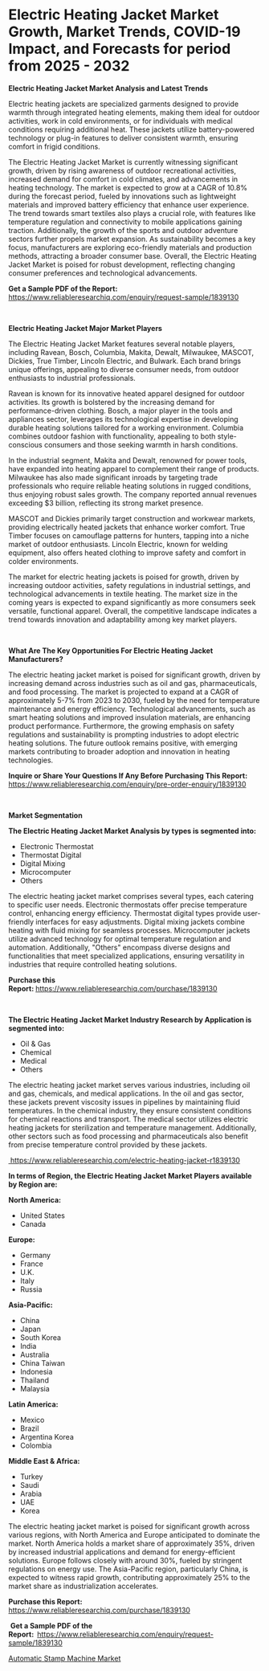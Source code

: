 <p><h1>Electric Heating Jacket Market Growth, Market Trends, COVID-19 Impact, and Forecasts for period from 2025 - 2032</h1></p><p><strong>Electric Heating Jacket Market Analysis and Latest Trends</strong></p>
<p><p>Electric heating jackets are specialized garments designed to provide warmth through integrated heating elements, making them ideal for outdoor activities, work in cold environments, or for individuals with medical conditions requiring additional heat. These jackets utilize battery-powered technology or plug-in features to deliver consistent warmth, ensuring comfort in frigid conditions.</p><p>The Electric Heating Jacket Market is currently witnessing significant growth, driven by rising awareness of outdoor recreational activities, increased demand for comfort in cold climates, and advancements in heating technology. The market is expected to grow at a CAGR of 10.8% during the forecast period, fueled by innovations such as lightweight materials and improved battery efficiency that enhance user experience. The trend towards smart textiles also plays a crucial role, with features like temperature regulation and connectivity to mobile applications gaining traction. Additionally, the growth of the sports and outdoor adventure sectors further propels market expansion. As sustainability becomes a key focus, manufacturers are exploring eco-friendly materials and production methods, attracting a broader consumer base. Overall, the Electric Heating Jacket Market is poised for robust development, reflecting changing consumer preferences and technological advancements.</p></p>
<p><strong>Get a Sample PDF of the Report:&nbsp;</strong> <a href="https://www.reliableresearchiq.com/enquiry/request-sample/1839130?utm_campaign=1870&utm_medium=2&utm_source=Github&utm_content=ia&utm_term=19022025&utm_id=electric-heating-jacket">https://www.reliableresearchiq.com/enquiry/request-sample/1839130</a></p>
<p>&nbsp;</p>
<p><strong>Electric Heating Jacket Major Market Players</strong></p>
<p><p>The Electric Heating Jacket Market features several notable players, including Ravean, Bosch, Columbia, Makita, Dewalt, Milwaukee, MASCOT, Dickies, True Timber, Lincoln Electric, and Bulwark. Each brand brings unique offerings, appealing to diverse consumer needs, from outdoor enthusiasts to industrial professionals.</p><p>Ravean is known for its innovative heated apparel designed for outdoor activities. Its growth is bolstered by the increasing demand for performance-driven clothing. Bosch, a major player in the tools and appliances sector, leverages its technological expertise in developing durable heating solutions tailored for a working environment. Columbia combines outdoor fashion with functionality, appealing to both style-conscious consumers and those seeking warmth in harsh conditions.</p><p>In the industrial segment, Makita and Dewalt, renowned for power tools, have expanded into heating apparel to complement their range of products. Milwaukee has also made significant inroads by targeting trade professionals who require reliable heating solutions in rugged conditions, thus enjoying robust sales growth. The company reported annual revenues exceeding $3 billion, reflecting its strong market presence.</p><p>MASCOT and Dickies primarily target construction and workwear markets, providing electrically heated jackets that enhance worker comfort. True Timber focuses on camouflage patterns for hunters, tapping into a niche market of outdoor enthusiasts. Lincoln Electric, known for welding equipment, also offers heated clothing to improve safety and comfort in colder environments.</p><p>The market for electric heating jackets is poised for growth, driven by increasing outdoor activities, safety regulations in industrial settings, and technological advancements in textile heating. The market size in the coming years is expected to expand significantly as more consumers seek versatile, functional apparel. Overall, the competitive landscape indicates a trend towards innovation and adaptability among key market players.</p></p>
<p>&nbsp;</p>
<p><strong>What Are The Key Opportunities For Electric Heating Jacket Manufacturers?</strong></p>
<p><p>The electric heating jacket market is poised for significant growth, driven by increasing demand across industries such as oil and gas, pharmaceuticals, and food processing. The market is projected to expand at a CAGR of approximately 5-7% from 2023 to 2030, fueled by the need for temperature maintenance and energy efficiency. Technological advancements, such as smart heating solutions and improved insulation materials, are enhancing product performance. Furthermore, the growing emphasis on safety regulations and sustainability is prompting industries to adopt electric heating solutions. The future outlook remains positive, with emerging markets contributing to broader adoption and innovation in heating technologies.</p></p>
<p><strong>Inquire or Share Your Questions If Any Before Purchasing This Report:</strong> <a href="https://www.reliableresearchiq.com/enquiry/pre-order-enquiry/1839130?utm_campaign=1870&utm_medium=2&utm_source=Github&utm_content=ia&utm_term=19022025&utm_id=electric-heating-jacket">https://www.reliableresearchiq.com/enquiry/pre-order-enquiry/1839130</a></p>
<p>&nbsp;</p>
<p><strong>Market Segmentation</strong></p>
<p><strong>The Electric Heating Jacket Market Analysis by types is segmented into:</strong></p>
<p><ul><li>Electronic Thermostat</li><li>Thermostat Digital</li><li>Digital Mixing</li><li>Microcomputer</li><li>Others</li></ul></p>
<p><p>The electric heating jacket market comprises several types, each catering to specific user needs. Electronic thermostats offer precise temperature control, enhancing energy efficiency. Thermostat digital types provide user-friendly interfaces for easy adjustments. Digital mixing jackets combine heating with fluid mixing for seamless processes. Microcomputer jackets utilize advanced technology for optimal temperature regulation and automation. Additionally, "Others" encompass diverse designs and functionalities that meet specialized applications, ensuring versatility in industries that require controlled heating solutions.</p></p>
<p><strong>Purchase this Report:&nbsp;</strong><a href="https://www.reliableresearchiq.com/purchase/1839130?utm_campaign=1870&utm_medium=2&utm_source=Github&utm_content=ia&utm_term=19022025&utm_id=electric-heating-jacket">https://www.reliableresearchiq.com/purchase/1839130</a></p>
<p>&nbsp;</p>
<p><strong>The Electric Heating Jacket Market Industry Research by Application is segmented into:</strong></p>
<p><ul><li>Oil & Gas</li><li>Chemical</li><li>Medical</li><li>Others</li></ul></p>
<p><p>The electric heating jacket market serves various industries, including oil and gas, chemicals, and medical applications. In the oil and gas sector, these jackets prevent viscosity issues in pipelines by maintaining fluid temperatures. In the chemical industry, they ensure consistent conditions for chemical reactions and transport. The medical sector utilizes electric heating jackets for sterilization and temperature management. Additionally, other sectors such as food processing and pharmaceuticals also benefit from precise temperature control provided by these jackets.</p></p>
<p><a href="https://www.reliableresearchiq.com/electric-heating-jacket-r1839130?utm_campaign=1870&utm_medium=2&utm_source=Github&utm_content=ia&utm_term=19022025&utm_id=electric-heating-jacket">&nbsp;https://www.reliableresearchiq.com/electric-heating-jacket-r1839130</a></p>
<p><strong>In terms of Region, the Electric Heating Jacket Market Players available by Region are:</strong></p>
<p>
    <p> <strong> North America: </strong>
        <ul>
            <li>United States</li>
            <li>Canada</li>
        </ul>
        </p> 
    <p> <strong> Europe: </strong>
        <ul>
            <li>Germany</li>
            <li>France</li>
            <li>U.K.</li>
            <li>Italy</li>
            <li>Russia</li>
        </ul>
        </p> 
    <p> <strong> Asia-Pacific: </strong>
        <ul>
            <li>China</li>
            <li>Japan</li>
            <li>South Korea</li>
            <li>India</li>
            <li>Australia</li>
            <li>China Taiwan</li>
            <li>Indonesia</li>
            <li>Thailand</li>
            <li>Malaysia</li>
        </ul>
        </p> 
    <p> <strong> Latin America: </strong>
        <ul>
            <li>Mexico</li>
            <li>Brazil</li>
            <li>Argentina Korea</li>
            <li>Colombia</li>
        </ul>
        </p> 
    <p> <strong> Middle East & Africa: </strong>
        <ul>
            <li>Turkey</li>
            <li>Saudi</li>
            <li>Arabia</li>
            <li>UAE</li>
            <li>Korea</li>
        </ul>
    </p>
    </p>
<p><p>The electric heating jacket market is poised for significant growth across various regions, with North America and Europe anticipated to dominate the market. North America holds a market share of approximately 35%, driven by increased industrial applications and demand for energy-efficient solutions. Europe follows closely with around 30%, fueled by stringent regulations on energy use. The Asia-Pacific region, particularly China, is expected to witness rapid growth, contributing approximately 25% to the market share as industrialization accelerates.</p></p>
<p><strong>Purchase this Report: </strong><a href="https://www.reliableresearchiq.com/purchase/1839130?utm_campaign=1870&utm_medium=2&utm_source=Github&utm_content=ia&utm_term=19022025&utm_id=electric-heating-jacket">https://www.reliableresearchiq.com/purchase/1839130</a></p>
<p>&nbsp;<strong>Get a Sample PDF of the Report:&nbsp;&nbsp;</strong><a href="https://www.reliableresearchiq.com/enquiry/request-sample/1839130?utm_campaign=1870&utm_medium=2&utm_source=Github&utm_content=ia&utm_term=19022025&utm_id=electric-heating-jacket">https://www.reliableresearchiq.com/enquiry/request-sample/1839130</a></p>
<p><strong></strong></p>
<p><p><a href="https://github.com/unkelummaru8/Market-Research-Report-List-1/blob/main/automatic-stamp-machine-market.md?utm_campaign=1870&utm_medium=2&utm_source=Github&utm_content=ia&utm_term=19022025&utm_id=electric-heating-jacket">Automatic Stamp Machine Market</a></p></p>